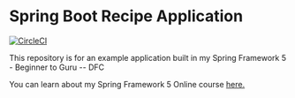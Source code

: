# Spring Boot Recipe Application

[![CircleCI](https://circleci.com/gh/springframeworkguru/spring5-recipe-app.svg?style=svg)](https://circleci.com/gh/springframeworkguru/spring5-recipe-app)

This repository is for an example application built in my Spring Framework 5 - Beginner to Guru -- DFC

You can learn about my Spring Framework 5 Online course [here.](https://go.springframework.guru/spring-framework-5-online-course)
